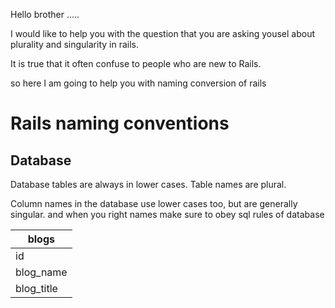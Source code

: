 Hello brother .....

I would like to help you with the question that you are asking yousel about plurality and singularity in rails.

It is true that it often confuse to people who are new to Rails. 

so here I am going to help you with naming conversion of rails

# Rails naming conventions

## Database

Database tables are always in lower cases. Table names are plural.

Column names in the database use lower cases too, but are generally singular. and when you right names make sure to obey sql rules of database


| blogs       | 
| ------------- |
| id      | 
| blog_name      | 
| blog_title | 


